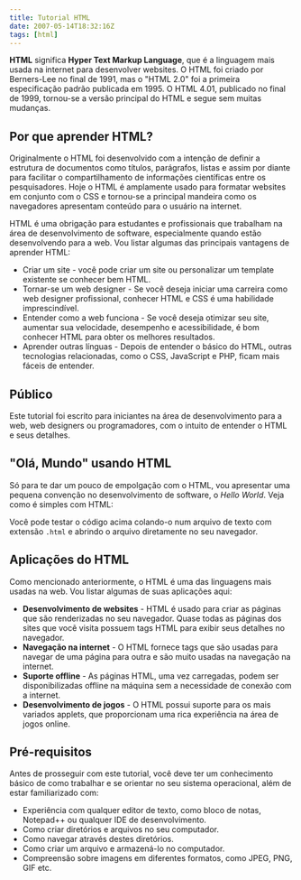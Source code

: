 ```yaml
---
title: Tutorial HTML
date: 2007-05-14T18:32:16Z
tags: [html]
---
```


**HTML** significa **Hyper Text Markup Language**, que é a linguagem mais usada na internet para desenvolver websites. O HTML foi criado por Berners-Lee no final de 1991, mas o "HTML 2.0" foi a primeira especificação padrão publicada em 1995. O HTML 4.01, publicado no final de 1999, tornou-se a versão principal do HTML e segue sem muitas mudanças.

## Por que aprender HTML?

Originalmente o HTML foi desenvolvido com a intenção de definir a estrutura de documentos como títulos, parágrafos, listas e assim por diante para facilitar o compartilhamento de informações científicas entre os pesquisadores. Hoje o HTML é amplamente usado para formatar websites em conjunto com o CSS e tornou-se a principal mandeira como os navegadores apresentam conteúdo para o usuário na internet.

HTML é uma obrigação para estudantes e profissionais que trabalham na área de desenvolvimento de software, especialmente quando estão desenvolvendo para a web. Vou listar algumas das principais vantagens de aprender HTML:

- Criar um site - você pode criar um site ou personalizar um template existente se conhecer bem HTML.
- Tornar-se um web designer - Se você deseja iniciar uma carreira como web designer profissional, conhecer HTML e CSS é uma habilidade imprescindível.
- Entender como a web funciona - Se você deseja otimizar seu site, aumentar sua velocidade, desempenho e acessibilidade, é bom conhecer HTML para obter os melhores resultados.
- Aprender outras línguas - Depois de entender o básico do HTML, outras tecnologias relacionadas, como o CSS, JavaScript e PHP, ficam mais fáceis de entender.

## Público

Este tutorial foi escrito para iniciantes na área de desenvolvimento para a web, web designers ou programadores, com o intuito de entender o HTML e seus detalhes.

## "Olá, Mundo" usando HTML

Só para te dar um pouco de empolgação com o HTML, vou apresentar uma pequena convenção no desenvolvimento de software, o _Hello World_. Veja como é simples com HTML:

<script async src="//jsfiddle.net/vctrtvfrrr/kjcrxo1q/embed/html,result/"></script>

Você pode testar o código acima colando-o num arquivo de texto com extensão `.html` e abrindo o arquivo diretamente no seu navegador.

## Aplicações do HTML

Como mencionado anteriormente, o HTML é uma das linguagens mais usadas na web. Vou listar algumas de suas aplicações aqui:

- **Desenvolvimento de websites** - HTML é usado para criar as páginas que são renderizadas no seu navegador. Quase todas as páginas dos sites que vocẽ visita possuem tags HTML para exibir seus detalhes no navegador.
- **Navegação na internet** - O HTML fornece tags que são usadas para navegar de uma página para outra e são muito usadas na navegação na internet.
- **Suporte offline** - As páginas HTML, uma vez carregadas, podem ser disponibilizadas offline na máquina sem a necessidade de conexão com a internet.
- **Desenvolvimento de jogos** - O HTML possui suporte para os mais variados applets, que proporcionam uma rica experiência na área de jogos online.

## Pré-requisitos

Antes de prosseguir com este tutorial, você deve ter um conhecimento básico de como trabalhar e se orientar no seu sistema operacional, além de estar familiarizado com:

- Experiência com qualquer editor de texto, como bloco de notas, Notepad++ ou qualquer IDE de desenvolvimento.
- Como criar diretórios e arquivos no seu computador.
- Como navegar através destes diretórios.
- Como criar um arquivo e armazená-lo no computador.
- Compreensão sobre imagens em diferentes formatos, como JPEG, PNG, GIF etc.
